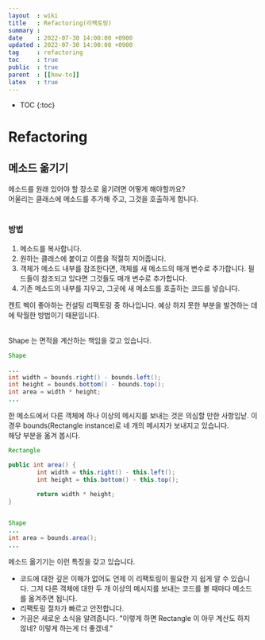 ```yaml
---
layout  : wiki
title   : Refactoring(리팩토링)
summary :
date    : 2022-07-30 14:00:00 +0900
updated : 2022-07-30 14:00:00 +0900
tag     : refactoring
toc     : true
public  : true
parent  : [[how-to]]
latex   : true
---
```

* TOC
{:toc}

# Refactoring

## 메소드 옮기기

메소드를 원래 있어야 할 장소로 옮기려면 어떻게 해야할까요?<br>
어울리는 클래스에 메소드를 추가해 주고, 그것을 호출하게 합니다.<br>
<br>

### 방법

1. 메소드를 복사합니다.
2. 원하는 클래스에 붙이고 이름을 적절히 지어줍니다.
3. 객체가 메소드 내부를 참조한다면, 객체를 새 메소드의 매개 변수로 추가합니다. 필드들이 참조되고 있다면 그것들도 매개 변수로 추가합니다.
4. 기존 메소드의 내부를 지우고, 그곳에 새 메소드를 호출하는 코드를 넣습니다.

켄트 벡이 좋아하는 컨설팅 리팩토링 중 하나입니다. 예상 하지 못한 부분을 발견하는 데에 탁월한 방법이기 때문입니다.<br>
<br>

Shape 는 면적을 계산하는 책임을 갖고 있습니다.<br>

```java
Shape

...
int width = bounds.right() - bounds.left();
int height = bounds.bottom() - bounds.top();
int area = width * height;
...
```

한 메소드에서 다른 객체에 하나 이상의 메시지를 보내는 것은 의심할 만한 사항입낟. 이 경우 bounds(Rectangle instance)로 네 개의 메시지가 보내지고 있습니다.<br>
해당 부분을 옮겨 봅시다.<br>

```java
Rectangle

public int area() {
        int width = this.right() - this.left();
        int height = this.bottom() - this.top();
        
        return width * height;
}


Shape
...
int area = bounds.area();
...
```

메소드 옮기기는 이런 특징을 갖고 있습니다.

- 코드에 대한 깊은 이해가 없어도 언제 이 리팩토링이 필요한 지 쉽게 알 수 있습니다. 그저 다른 객체에 대한 두 개 이상의 메시지를 보내는 코드를 볼 때마다 메소드를 옮겨주면 됩니다.
- 리팩토링 절차가 빠르고 안전합니다.
- 가끔은 새로운 소식을 알려줍니다. "이렇게 하면 Rectangle 이 아무 계산도 하지 않네? 이렇게 하는게 더 좋겠네."
